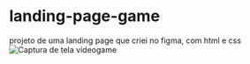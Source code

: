 # landing-page-game
projeto de uma landing page que criei no figma, com html e css
![Captura de tela videogame](https://user-images.githubusercontent.com/100029209/233726037-b3753319-2fea-499b-9e31-46a054f2b47d.png)
